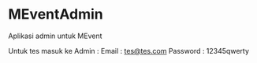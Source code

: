# MEventAdmin
Aplikasi admin untuk MEvent

Untuk tes masuk ke Admin :
Email : tes@tes.com
Password : 12345qwerty
